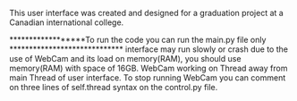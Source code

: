 This user interface was created and designed for a graduation project at a Canadian international college.

******************To run the code you can run the main.py file only *****************************
interface may run slowly or crash due to the use of WebCam and its load on memory(RAM), you should use memory(RAM) with space of 16GB.
WebCam working on Thread away from main Thread of user interface.
To stop running WebCam you can comment on three lines of self.thread syntax on the control.py file.
